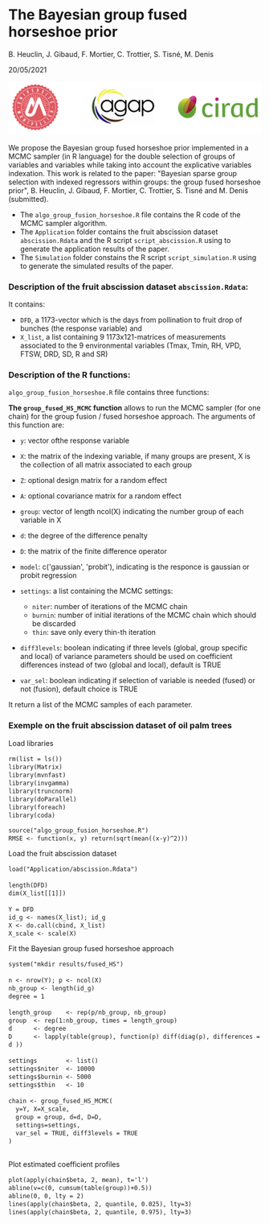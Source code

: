 

# The Bayesian group fused horseshoe prior

B. Heuclin, J. Gibaud, F. Mortier, C. Trottier, S. Tisné, M. Denis

20/05/2021

![](logo.png)

We propose the Bayesian group fused horseshoe prior implemented in a MCMC sampler (in R language) for the double selection of groups of variables and variables while taking into account the explicative variables indexation. 
This work is related to the paper: 
"Bayesian sparse group selection with indexed regressors within groups: the group fused horseshoe prior", B. Heuclin, J. Gibaud, F. Mortier, C. Trottier, S. Tisné and M. Denis (submitted).


* The `algo_group_fusion_horseshoe.R` file contains the R code of the MCMC sampler algorithm. 
* The `Application` folder contains the fruit abscission dataset `abscission.Rdata` and the R script `script_abscission.R` using to generate the application results of the paper.
* The `Simulation` folder constains the R script `script_simulation.R` using to generate the simulated results of the paper. 

### Description of the fruit abscission dataset `abscission.Rdata`:
It contains:

  * `DFD`, a 1173-vector which is the days from pollination to fruit drop of bunches (the response variable) and
  * `X_list`, a list containing 9 1173x121-matrices of measurements associated to the 9 environmental variables (Tmax, Tmin, RH, VPD, FTSW, DRD, SD, R and SR)

### Description of the R functions:
`algo_group_fusion_horseshoe.R` file contains three functions:


**The `group_fused_HS_MCMC` function** allows to run the MCMC sampler (for one chain) for the group fusion / fused horseshoe approach. 
The arguments of this function are:

* `y`: vector ofthe response variable
* `X`: the matrix of the indexing variable, if many groups are present, X is the collection of all matrix associated to each group
* `Z`: optional design matrix for a random effect
* `A`: optional covariance matrix for a random effect
* `group`:  vector of length ncol(X) indicating the number group of each variable in X
* `d`: the degree of the difference penalty
* `D`: the matrix of the finite difference operator
* `model`: c('gaussian', 'probit'), indicating is the responce is gaussian or probit regression
* `settings`: a list containing the MCMC settings:
    + `niter`: number of iterations of the MCMC chain
    + `burnin`: number of initial iterations of the MCMC chain which should be discarded
    + `thin`: save only every thin-th iteration

* `diff3levels`: boolean indicating if three levels (global, group specific and local) of variance parameters should be used on coefficient differences instead of two (global and local), default is TRUE
* `var_sel`: boolean indicating if selection of variable is needed (fused) or not (fusion), default choice is TRUE


It return a list of the MCMC samples of each parameter.




### Exemple on the fruit abscission dataset of oil palm trees

Load libraries
```{r}
rm(list = ls())
library(Matrix)
library(mvnfast)
library(invgamma)
library(truncnorm)
library(doParallel)
library(foreach)
library(coda)
```


```{r}
source("algo_group_fusion_horseshoe.R")
RMSE <- function(x, y) return(sqrt(mean((x-y)^2)))
```


Load the fruit abscission dataset  
```{r}
load("Application/abscission.Rdata")

length(DFD)
dim(X_list[[1]])

Y = DFD
id_g <- names(X_list); id_g
X <- do.call(cbind, X_list)
X_scale <- scale(X)
```




Fit the Bayesian group fused horseshoe approach
```{r}
system("mkdir results/fused_HS")

n <- nrow(Y); p <- ncol(X)
nb_group <- length(id_g)
degree = 1

length_group    <- rep(p/nb_group, nb_group)
group  <- rep(1:nb_group, times = length_group)
d      <- degree
D      <- lapply(table(group), function(p) diff(diag(p), differences = d ))

settings        <- list()
settings$niter  <- 10000
settings$burnin <- 5000
settings$thin   <- 10

chain <- group_fused_HS_MCMC(
  y=Y, X=X_scale, 
  group = group, d=d, D=D, 
  settings=settings, 
  var_sel = TRUE, diff3levels = TRUE
)
  
```

Plot estimated coefficient profiles
```{r}
plot(apply(chain$beta, 2, mean), t='l')
abline(v=c(0, cumsum(table(group))+0.5))
abline(0, 0, lty = 2)
lines(apply(chain$beta, 2, quantile, 0.025), lty=3)
lines(apply(chain$beta, 2, quantile, 0.975), lty=3)
```



